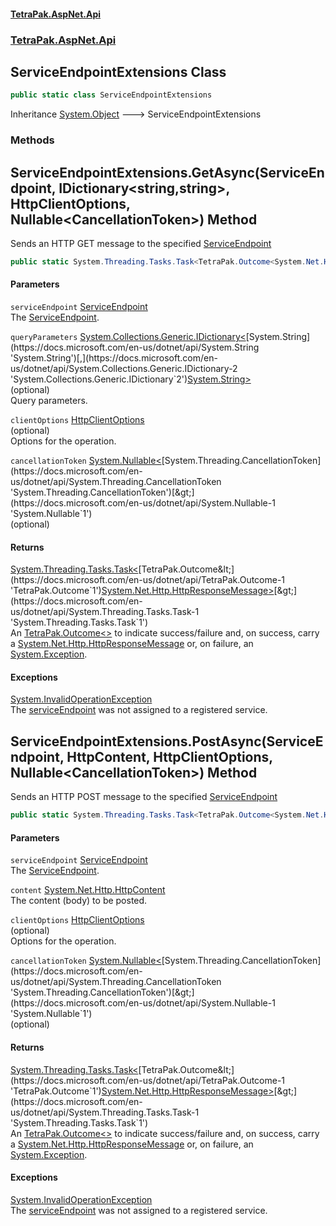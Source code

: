 #### [TetraPak.AspNet.Api](index.md 'index')
### [TetraPak.AspNet.Api](TetraPak_AspNet_Api.md 'TetraPak.AspNet.Api')
## ServiceEndpointExtensions Class
```csharp
public static class ServiceEndpointExtensions
```

Inheritance [System.Object](https://docs.microsoft.com/en-us/dotnet/api/System.Object 'System.Object') &#129106; ServiceEndpointExtensions  
### Methods
<a name='TetraPak_AspNet_Api_ServiceEndpointExtensions_GetAsync(TetraPak_AspNet_Api_ServiceEndpoint_System_Collections_Generic_IDictionary_string_string__TetraPak_AspNet_Api_HttpClientOptions_System_Nullable_System_Threading_CancellationToken_)'></a>
## ServiceEndpointExtensions.GetAsync(ServiceEndpoint, IDictionary&lt;string,string&gt;, HttpClientOptions, Nullable&lt;CancellationToken&gt;) Method
Sends an HTTP GET message to the specified [ServiceEndpoint](TetraPak_AspNet_Api_ServiceEndpoint.md 'TetraPak.AspNet.Api.ServiceEndpoint')
```csharp
public static System.Threading.Tasks.Task<TetraPak.Outcome<System.Net.Http.HttpResponseMessage>> GetAsync(this TetraPak.AspNet.Api.ServiceEndpoint serviceEndpoint, System.Collections.Generic.IDictionary<string,string> queryParameters, TetraPak.AspNet.Api.HttpClientOptions clientOptions=null, System.Nullable<System.Threading.CancellationToken> cancellationToken=null);
```
#### Parameters
<a name='TetraPak_AspNet_Api_ServiceEndpointExtensions_GetAsync(TetraPak_AspNet_Api_ServiceEndpoint_System_Collections_Generic_IDictionary_string_string__TetraPak_AspNet_Api_HttpClientOptions_System_Nullable_System_Threading_CancellationToken_)_serviceEndpoint'></a>
`serviceEndpoint` [ServiceEndpoint](TetraPak_AspNet_Api_ServiceEndpoint.md 'TetraPak.AspNet.Api.ServiceEndpoint')  
The [ServiceEndpoint](TetraPak_AspNet_Api_ServiceEndpoint.md 'TetraPak.AspNet.Api.ServiceEndpoint').  
  
<a name='TetraPak_AspNet_Api_ServiceEndpointExtensions_GetAsync(TetraPak_AspNet_Api_ServiceEndpoint_System_Collections_Generic_IDictionary_string_string__TetraPak_AspNet_Api_HttpClientOptions_System_Nullable_System_Threading_CancellationToken_)_queryParameters'></a>
`queryParameters` [System.Collections.Generic.IDictionary&lt;](https://docs.microsoft.com/en-us/dotnet/api/System.Collections.Generic.IDictionary-2 'System.Collections.Generic.IDictionary`2')[System.String](https://docs.microsoft.com/en-us/dotnet/api/System.String 'System.String')[,](https://docs.microsoft.com/en-us/dotnet/api/System.Collections.Generic.IDictionary-2 'System.Collections.Generic.IDictionary`2')[System.String](https://docs.microsoft.com/en-us/dotnet/api/System.String 'System.String')[&gt;](https://docs.microsoft.com/en-us/dotnet/api/System.Collections.Generic.IDictionary-2 'System.Collections.Generic.IDictionary`2')  
(optional)  
Query parameters.  
  
<a name='TetraPak_AspNet_Api_ServiceEndpointExtensions_GetAsync(TetraPak_AspNet_Api_ServiceEndpoint_System_Collections_Generic_IDictionary_string_string__TetraPak_AspNet_Api_HttpClientOptions_System_Nullable_System_Threading_CancellationToken_)_clientOptions'></a>
`clientOptions` [HttpClientOptions](TetraPak_AspNet_Api_HttpClientOptions.md 'TetraPak.AspNet.Api.HttpClientOptions')  
(optional)  
Options for the operation.  
  
<a name='TetraPak_AspNet_Api_ServiceEndpointExtensions_GetAsync(TetraPak_AspNet_Api_ServiceEndpoint_System_Collections_Generic_IDictionary_string_string__TetraPak_AspNet_Api_HttpClientOptions_System_Nullable_System_Threading_CancellationToken_)_cancellationToken'></a>
`cancellationToken` [System.Nullable&lt;](https://docs.microsoft.com/en-us/dotnet/api/System.Nullable-1 'System.Nullable`1')[System.Threading.CancellationToken](https://docs.microsoft.com/en-us/dotnet/api/System.Threading.CancellationToken 'System.Threading.CancellationToken')[&gt;](https://docs.microsoft.com/en-us/dotnet/api/System.Nullable-1 'System.Nullable`1')  
(optional)<br />
  
#### Returns
[System.Threading.Tasks.Task&lt;](https://docs.microsoft.com/en-us/dotnet/api/System.Threading.Tasks.Task-1 'System.Threading.Tasks.Task`1')[TetraPak.Outcome&lt;](https://docs.microsoft.com/en-us/dotnet/api/TetraPak.Outcome-1 'TetraPak.Outcome`1')[System.Net.Http.HttpResponseMessage](https://docs.microsoft.com/en-us/dotnet/api/System.Net.Http.HttpResponseMessage 'System.Net.Http.HttpResponseMessage')[&gt;](https://docs.microsoft.com/en-us/dotnet/api/TetraPak.Outcome-1 'TetraPak.Outcome`1')[&gt;](https://docs.microsoft.com/en-us/dotnet/api/System.Threading.Tasks.Task-1 'System.Threading.Tasks.Task`1')  
An [TetraPak.Outcome&lt;&gt;](https://docs.microsoft.com/en-us/dotnet/api/TetraPak.Outcome-1 'TetraPak.Outcome`1') to indicate success/failure and, on success, carry  
a [System.Net.Http.HttpResponseMessage](https://docs.microsoft.com/en-us/dotnet/api/System.Net.Http.HttpResponseMessage 'System.Net.Http.HttpResponseMessage') or, on failure, an [System.Exception](https://docs.microsoft.com/en-us/dotnet/api/System.Exception 'System.Exception').  
#### Exceptions
[System.InvalidOperationException](https://docs.microsoft.com/en-us/dotnet/api/System.InvalidOperationException 'System.InvalidOperationException')  
The [serviceEndpoint](TetraPak_AspNet_Api_ServiceEndpointExtensions.md#TetraPak_AspNet_Api_ServiceEndpointExtensions_GetAsync(TetraPak_AspNet_Api_ServiceEndpoint_System_Collections_Generic_IDictionary_string_string__TetraPak_AspNet_Api_HttpClientOptions_System_Nullable_System_Threading_CancellationToken_)_serviceEndpoint 'TetraPak.AspNet.Api.ServiceEndpointExtensions.GetAsync(TetraPak.AspNet.Api.ServiceEndpoint, System.Collections.Generic.IDictionary&lt;string,string&gt;, TetraPak.AspNet.Api.HttpClientOptions, System.Nullable&lt;System.Threading.CancellationToken&gt;).serviceEndpoint') was not assigned to a registered service.  
  
<a name='TetraPak_AspNet_Api_ServiceEndpointExtensions_PostAsync(TetraPak_AspNet_Api_ServiceEndpoint_System_Net_Http_HttpContent_TetraPak_AspNet_Api_HttpClientOptions_System_Nullable_System_Threading_CancellationToken_)'></a>
## ServiceEndpointExtensions.PostAsync(ServiceEndpoint, HttpContent, HttpClientOptions, Nullable&lt;CancellationToken&gt;) Method
Sends an HTTP POST message to the specified [ServiceEndpoint](TetraPak_AspNet_Api_ServiceEndpoint.md 'TetraPak.AspNet.Api.ServiceEndpoint')
```csharp
public static System.Threading.Tasks.Task<TetraPak.Outcome<System.Net.Http.HttpResponseMessage>> PostAsync(this TetraPak.AspNet.Api.ServiceEndpoint serviceEndpoint, System.Net.Http.HttpContent content, TetraPak.AspNet.Api.HttpClientOptions clientOptions=null, System.Nullable<System.Threading.CancellationToken> cancellationToken=null);
```
#### Parameters
<a name='TetraPak_AspNet_Api_ServiceEndpointExtensions_PostAsync(TetraPak_AspNet_Api_ServiceEndpoint_System_Net_Http_HttpContent_TetraPak_AspNet_Api_HttpClientOptions_System_Nullable_System_Threading_CancellationToken_)_serviceEndpoint'></a>
`serviceEndpoint` [ServiceEndpoint](TetraPak_AspNet_Api_ServiceEndpoint.md 'TetraPak.AspNet.Api.ServiceEndpoint')  
The [ServiceEndpoint](TetraPak_AspNet_Api_ServiceEndpoint.md 'TetraPak.AspNet.Api.ServiceEndpoint').  
  
<a name='TetraPak_AspNet_Api_ServiceEndpointExtensions_PostAsync(TetraPak_AspNet_Api_ServiceEndpoint_System_Net_Http_HttpContent_TetraPak_AspNet_Api_HttpClientOptions_System_Nullable_System_Threading_CancellationToken_)_content'></a>
`content` [System.Net.Http.HttpContent](https://docs.microsoft.com/en-us/dotnet/api/System.Net.Http.HttpContent 'System.Net.Http.HttpContent')  
The content (body) to be posted.  
  
<a name='TetraPak_AspNet_Api_ServiceEndpointExtensions_PostAsync(TetraPak_AspNet_Api_ServiceEndpoint_System_Net_Http_HttpContent_TetraPak_AspNet_Api_HttpClientOptions_System_Nullable_System_Threading_CancellationToken_)_clientOptions'></a>
`clientOptions` [HttpClientOptions](TetraPak_AspNet_Api_HttpClientOptions.md 'TetraPak.AspNet.Api.HttpClientOptions')  
(optional)  
Options for the operation.  
  
<a name='TetraPak_AspNet_Api_ServiceEndpointExtensions_PostAsync(TetraPak_AspNet_Api_ServiceEndpoint_System_Net_Http_HttpContent_TetraPak_AspNet_Api_HttpClientOptions_System_Nullable_System_Threading_CancellationToken_)_cancellationToken'></a>
`cancellationToken` [System.Nullable&lt;](https://docs.microsoft.com/en-us/dotnet/api/System.Nullable-1 'System.Nullable`1')[System.Threading.CancellationToken](https://docs.microsoft.com/en-us/dotnet/api/System.Threading.CancellationToken 'System.Threading.CancellationToken')[&gt;](https://docs.microsoft.com/en-us/dotnet/api/System.Nullable-1 'System.Nullable`1')  
(optional)<br />
  
#### Returns
[System.Threading.Tasks.Task&lt;](https://docs.microsoft.com/en-us/dotnet/api/System.Threading.Tasks.Task-1 'System.Threading.Tasks.Task`1')[TetraPak.Outcome&lt;](https://docs.microsoft.com/en-us/dotnet/api/TetraPak.Outcome-1 'TetraPak.Outcome`1')[System.Net.Http.HttpResponseMessage](https://docs.microsoft.com/en-us/dotnet/api/System.Net.Http.HttpResponseMessage 'System.Net.Http.HttpResponseMessage')[&gt;](https://docs.microsoft.com/en-us/dotnet/api/TetraPak.Outcome-1 'TetraPak.Outcome`1')[&gt;](https://docs.microsoft.com/en-us/dotnet/api/System.Threading.Tasks.Task-1 'System.Threading.Tasks.Task`1')  
An [TetraPak.Outcome&lt;&gt;](https://docs.microsoft.com/en-us/dotnet/api/TetraPak.Outcome-1 'TetraPak.Outcome`1') to indicate success/failure and, on success, carry  
a [System.Net.Http.HttpResponseMessage](https://docs.microsoft.com/en-us/dotnet/api/System.Net.Http.HttpResponseMessage 'System.Net.Http.HttpResponseMessage') or, on failure, an [System.Exception](https://docs.microsoft.com/en-us/dotnet/api/System.Exception 'System.Exception').  
#### Exceptions
[System.InvalidOperationException](https://docs.microsoft.com/en-us/dotnet/api/System.InvalidOperationException 'System.InvalidOperationException')  
The [serviceEndpoint](TetraPak_AspNet_Api_ServiceEndpointExtensions.md#TetraPak_AspNet_Api_ServiceEndpointExtensions_PostAsync(TetraPak_AspNet_Api_ServiceEndpoint_System_Net_Http_HttpContent_TetraPak_AspNet_Api_HttpClientOptions_System_Nullable_System_Threading_CancellationToken_)_serviceEndpoint 'TetraPak.AspNet.Api.ServiceEndpointExtensions.PostAsync(TetraPak.AspNet.Api.ServiceEndpoint, System.Net.Http.HttpContent, TetraPak.AspNet.Api.HttpClientOptions, System.Nullable&lt;System.Threading.CancellationToken&gt;).serviceEndpoint') was not assigned to a registered service.  
  
